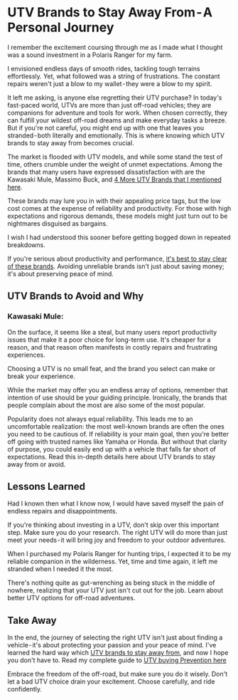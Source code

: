 

# UTV Brands to Stay Away From - A Personal Journey



I remember the excitement coursing through me as I made what I thought was a sound investment in a Polaris Ranger for my farm.

I envisioned endless days of smooth rides, tackling tough terrains effortlessly. Yet, what followed was a string of frustrations.
The constant repairs weren't just a blow to my wallet - they were a blow to my spirit. 

It left me asking, is anyone else regretting their UTV purchase?
In today's fast-paced world, UTVs are more than just off-road vehicles; they are companions for adventure and tools for work.
When chosen correctly, they can fulfill your wildest off-road dreams and make everyday tasks a breeze.
But if you're not careful, you might end up with one that leaves you stranded - both literally and emotionally.
This is where knowing which UTV brands to stay away from becomes crucial.

The market is flooded with UTV models, and while some stand the test of time, others crumble under the weight of unmet expectations.
Among the brands that many users have expressed dissatisfaction with are the Kawasaki Mule, Massimo Buck, and [4 More UTV Brands that I mentioned here](https://offroadingutv.com/utv-brands/stay-away).

These brands may lure you in with their appealing price tags, but the low cost comes at the expense of reliability and productivity.
For those with high expectations and rigorous demands, these models might just turn out to be nightmares disguised as bargains.

I wish I had understood this sooner before getting bogged down in repeated breakdowns.

If you're serious about productivity and performance, [it's best to stay clear of these brands](https://offroadingutv.com/utv-brands/stay-away).
Avoiding unreliable brands isn't just about saving money; it's about preserving peace of mind.



## UTV Brands to Avoid and Why

### Kawasaki Mule:

On the surface, it seems like a steal, but many users report productivity issues that make it a poor choice for long-term use.
It's cheaper for a reason, and that reason often manifests in costly repairs and frustrating experiences.

Choosing a UTV is no small feat, and the brand you select can make or break your experience.

While the market may offer you an endless array of options, remember that intention of use should be your guiding principle.
Ironically, the brands that people complain about the most are also some of the most popular. 

Popularity does not always equal reliability.
This leads me to an uncomfortable realization: the most well-known brands are often the ones you need to be cautious of. If reliability is your main goal, then you're better off going with trusted names like Yamaha or Honda.
But without that clarity of purpose, you could easily end up with a vehicle that falls far short of expectations. Read this in-depth details here about UTV brands to stay away from or avoid.
 
## Lessons Learned

Had I known then what I know now, I would have saved myself the pain of endless repairs and disappointments.

If you're thinking about investing in a UTV, don't skip over this important step. Make sure you do your research.
The right UTV will do more than just meet your needs - it will bring joy and freedom to your outdoor adventures.

When I purchased my Polaris Ranger for hunting trips, I expected it to be my reliable companion in the wilderness.
Yet, time and time again, it left me stranded when I needed it the most. 

There's nothing quite as gut-wrenching as being stuck in the middle of nowhere, 
realizing that your UTV just isn't cut out for the job. Learn about better UTV options for off-road adventures.

## Take Away
In the end, the journey of selecting the right UTV isn't just about finding a vehicle - it's about protecting your passion and your peace of mind. 
I've learned the hard way which [UTV brands to stay away from](https://offroadingutv.com/utv-brands/stay-away), and now I hope you don't have to. 
Read my complete guide to [UTV buying Prevention here](https://offroadingutv.com/utv-brands/stay-away)



Embrace the freedom of the off-road, but make sure you do it wisely. Don't let a bad UTV choice drain your excitement. Choose carefully, and ride confidently.

